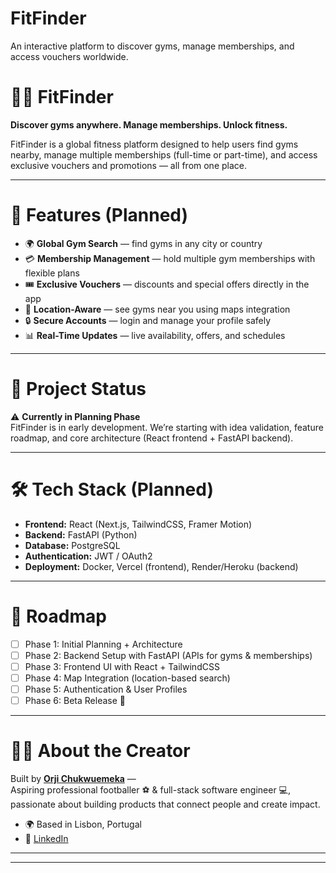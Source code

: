# FitFinder
An interactive platform to discover gyms, manage memberships, and access vouchers worldwide.
# 🏋️‍♂️ FitFinder

**Discover gyms anywhere. Manage memberships. Unlock fitness.**

FitFinder is a global fitness platform designed to help users find gyms nearby, manage multiple memberships (full-time or part-time), and access exclusive vouchers and promotions — all from one place.

---

# 🚀 Features (Planned)
- 🌍 **Global Gym Search** — find gyms in any city or country  
- 💳 **Membership Management** — hold multiple gym memberships with flexible plans  
- 🎟️ **Exclusive Vouchers** — discounts and special offers directly in the app  
- 📍 **Location-Aware** — see gyms near you using maps integration  
- 🔒 **Secure Accounts** — login and manage your profile safely  
- 📊 **Real-Time Updates** — live availability, offers, and schedules  

---

# 📅 Project Status
⚠️ **Currently in Planning Phase**  
FitFinder is in early development. We’re starting with idea validation, feature roadmap, and core architecture (React frontend + FastAPI backend).  

---

# 🛠️ Tech Stack (Planned)
- **Frontend:** React (Next.js, TailwindCSS, Framer Motion)  
- **Backend:** FastAPI (Python)  
- **Database:** PostgreSQL  
- **Authentication:** JWT / OAuth2  
- **Deployment:** Docker, Vercel (frontend), Render/Heroku (backend)  

---

# 🧭 Roadmap
- [ ] Phase 1: Initial Planning + Architecture  
- [ ] Phase 2: Backend Setup with FastAPI (APIs for gyms & memberships)  
- [ ] Phase 3: Frontend UI with React + TailwindCSS  
- [ ] Phase 4: Map Integration (location-based search)  
- [ ] Phase 5: Authentication & User Profiles  
- [ ] Phase 6: Beta Release 🚀  

---

# 👨‍💻 About the Creator
Built by **[Orji Chukwuemeka](mailto:orjichukwuemeka6233@gmail.com)** —  
Aspiring professional footballer ⚽ & full-stack software engineer 💻, passionate about building products that connect people and create impact.  

- 🌍 Based in Lisbon, Portugal  
- 🔗 [LinkedIn](https://www.linkedin.com/in/chukwuemekaorji1)  

---


---
